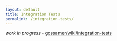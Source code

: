 ```yaml
---
layout: default
title: Integration Tests
permalink: /integration-tests/
---
```


_work in progress_ - [gossamer/wiki/integration-tests](https://github.com/ChainSafe/gossamer/wiki/integration-tests)
